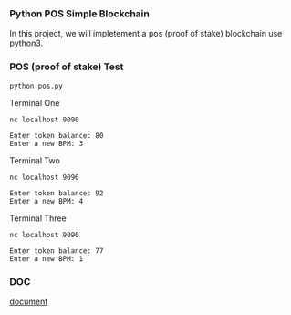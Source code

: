### Python POS Simple Blockchain

In this project, we will impletement a pos (proof of stake) blockchain use python3.


### POS (proof of stake) Test

```
python pos.py
```

Terminal One
```buildoutcfg
nc localhost 9090

Enter token balance: 80
Enter a new BPM: 3
```

Terminal Two
```buildoutcfg
nc localhost 9090

Enter token balance: 92
Enter a new BPM: 4
```

Terminal Three
```buildoutcfg
nc localhost 9090

Enter token balance: 77
Enter a new BPM: 1
```

### DOC
[document](https://xiaozhuanlan.com/topic/1680729435)










